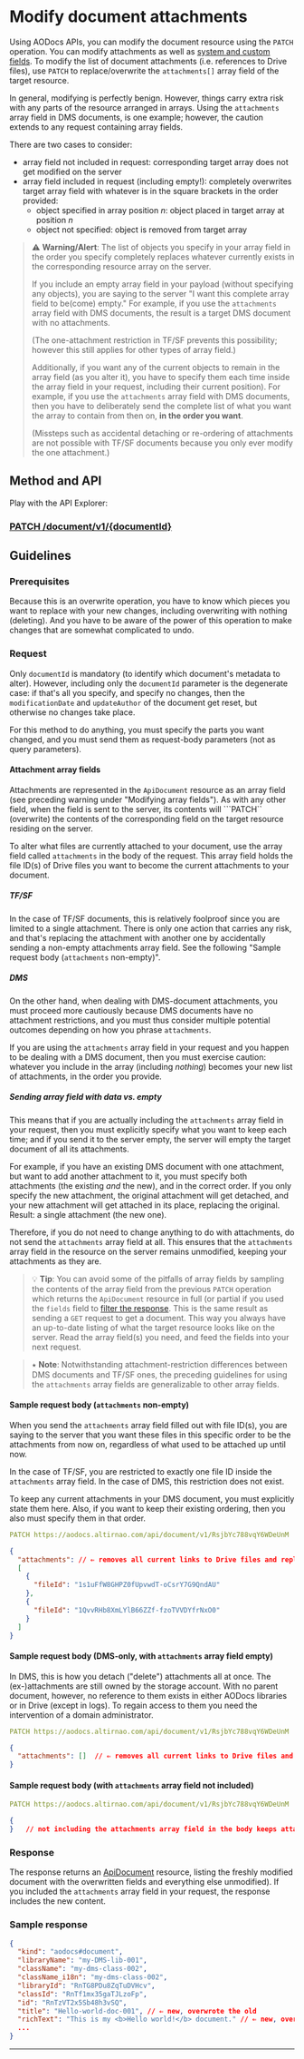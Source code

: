 # Modify document attachments

Using AODocs APIs, you can modify the document resource using the `PATCH` operation. You can modify attachments as well as [system and custom fields](docs/aodocs-staging.altirnao.com/1/c/Guides/30-Manage%20AODocs%20documents/20-Create,%20modify,%20delete%20documents/20-Modify%20field%20values%20of%20document%20properties). To modify the list of document attachments (i.e. references to Drive files), use `PATCH` to replace/overwrite the `attachments[]` array field of the target resource.

In general, modifying is perfectly benign. However, things carry extra risk with any parts of the resource arranged in arrays. Using the `attachments` array field in DMS documents, is one example; however, the caution extends to any request containing array fields.

There are two cases to consider:

*   array field not included in request: corresponding target array does not get modified on the server
*   array field included in request (including empty!): completely overwrites target array field with whatever is in the square brackets in the order provided:
    *   object specified in array position _n_: object placed in target array at position _n_
    *   object not specified: object is removed from target array

> ⚠ **Warning/Alert**: The list of objects you specify in your array field in the order you specify completely replaces whatever currently exists in the corresponding resource array on the server.
>
> If you include an empty array field in your payload (without specifying any objects), you are saying to the server "I want this complete array field to be(come) empty." For example, if you use the `attachments` array field with DMS documents, the result is a target DMS document with no attachments.
>
> (The one-attachment restriction in TF/SF prevents this possibility; however this still applies for other types of array field.)
>
> Additionally, if you want any of the current objects to remain in the array field (as you alter it), you have to specify them each time inside the array field in your request, including their current position). For example, if you use the `attachments` array field with DMS documents, then you have to deliberately send the complete list of what you want the array to contain from then on, **in the order you want**.
>
> (Missteps such as accidental detaching or re-ordering of attachments are not possible with TF/SF documents because you only ever modify the one attachment.)

## Method and API

Play with the API Explorer:

### [PATCH /document/v1/{documentId}](/docs/ao-docs-dev.appspot.com/1/routes/document/v1/%7BdocumentId%7D/patch)


## Guidelines


### Prerequisites

Because this is an overwrite operation, you have to know which pieces you want to replace with your new changes, including overwriting with nothing (deleting). And you have to be aware of the power of this operation to make changes that are somewhat complicated to undo.


### Request

Only `documentId` is mandatory (to identify which document's metadata to alter). However, including only the `documentId` parameter is the degenerate case: if that's all you specify, and specify no changes, then the `modificationDate` and `updateAuthor` of the document get reset, but otherwise no changes take place.

For this method to do anything, you must specify the parts you want changed, and you must send them as request-body parameters (not as query parameters).


#### Attachment array fields

Attachments are represented in the `ApiDocument` resource as an array field (see preceding warning under "Modifying array fields"). As with any other field, when the field is sent to the server, its contents will ```PATCH`` (overwrite) the contents of the corresponding field on the target resource residing on the server.

To alter what files are currently attached to your document, use the array field called `attachments` in the body of the request. This array field holds the file ID(s) of Drive files you want to become the current attachments to your document.


##### TF/SF

In the case of TF/SF documents, this is relatively foolproof since you are limited to a single attachment. There is only one action that carries any risk, and that's replacing the attachment with another one by accidentally sending a non-empty attachments array field. See the following "Sample request body (`attachments` non-empty)".


##### DMS

On the other hand, when dealing with DMS-document attachments, you must proceed more cautiously because DMS documents have no attachment restrictions, and you must thus consider multiple potential outcomes depending on how you phrase `attachments`.

If you are using the `attachments` array field in your request and you happen to be dealing with a DMS document, then you must exercise caution: whatever you include in the array (including _nothing_) becomes your new list of attachments, in the order you provide.


##### Sending array field with data vs. empty

This means that if you are actually including the `attachments` array field in your request, then you must explicitly specify what you want to keep each time; and if you send it to the server empty, the server will empty the target document of all its attachments.

For example, if you have an existing DMS document with one attachment, but want to add another attachment to it, you must specify both attachments (the existing _and_ the new), and in the correct order. If you only specify the new attachment, the original attachment will get detached, and your new attachment will get attached in its place, replacing the original. Result: a single attachment (the new one).

Therefore, if you do not need to change anything to do with attachments, do not send the `attachments` array field at all. This ensures that the `attachments` array field in the resource on the server remains unmodified, keeping your attachments as they are.

> 💡 **Tip**: You can avoid some of the pitfalls of array fields by sampling the contents of the array field from the previous `PATCH` operation which returns the `ApiDocument` resource in full (or partial if you used the `fields` field to [filter the response](/docs/ao-docs-dev.appspot.com/1/c/Guides/Best%20practices/Performance%20considerations). This is the same result as sending a `GET` request to get a document. This way you always have an up-to-date listing of what the target resource looks like on the server. Read the array field(s) you need, and feed the fields into your next request.

> ⭑ **Note**: Notwithstanding attachment-restriction differences between DMS documents and TF/SF ones, the preceding guidelines for using the `attachments` array fields are generalizable to other array fields.


#### Sample request body (`attachments` non-empty)

When you send the `attachments` array field filled out with file ID(s), you are saying to the server that you want these files in this specific order to be the attachments from now on, regardless of what used to be attached up until now.

In the case of TF/SF, you are restricted to exactly one file ID inside the `attachments` array field. In the case of DMS, this restriction does not exist.

To keep any current attachments in your DMS document, you must explicitly state them here. Also, if you want to keep their existing ordering, then you also must specify them in that order.


```yaml
PATCH https://aodocs.altirnao.com/api/document/v1/RsjbYc788vqY6WDeUnM
```

```json
{
  "attachments": // ⇐ removes all current links to Drive files and replaces them with whatever is specified in the square brackets that follow
  [
    {
      "fileId": "1s1uFfW8GHPZ0fUpvwdT-oCsrY7G9QndAU"
    },
    {
      "fileId": "1QvvRHb8XmLYlB66ZZf-fzoTVVDYfrNxO0"
    }
  ]
}
```

#### Sample request body (DMS-only, with `attachments` array field empty)

In DMS, this is how you detach ("delete") attachments all at once. The (ex-)attachments are still owned by the storage account. With no parent document, however, no reference to them exists in either AODocs libraries or in Drive (except in logs). To regain access to them you need the intervention of a domain administrator.


```yaml
PATCH https://aodocs.altirnao.com/api/document/v1/RsjbYc788vqY6WDeUnM
```

```json
{
  "attachments": []  // ⇐ removes all current links to Drive files and replaces them with whatever is specified in the square brackets (empty square brackets means all attachments get detached!)
}
```

#### Sample request body (with `attachments` array field not included)


```yaml
PATCH https://aodocs.altirnao.com/api/document/v1/RsjbYc788vqY6WDeUnM
```

```json
{
}   // not including the attachments array field in the body keeps attachments as they are, unmodified
```

### Response

The response returns an [ApiDocument](/docs/ao-docs-dev.appspot.com/1/types/ApiDocument) resource, listing the freshly modified document with the overwritten fields and everything else unmodified). If you included the `attachments` array field in your request, the response includes the new content.


### Sample response

```json
{
  "kind": "aodocs#document",
  "libraryName": "my-DMS-lib-001",
  "className": "my-dms-class-002",
  "className_i18n": "my-dms-class-002",
  "libraryId": "RnTG8PDu8ZqTuDVHcv",
  "classId": "RnTf1mx35gaTJLzoFp",
  "id": "RnTzVT2x5Sb48h3vSQ",
  "title": "Hello-world-doc-001", // ⇐ new, overwrote the old
  "richText": "This is my <b>Hello world!</b> document." // ⇐ new, overwrote the old
  ...
}
```

---
